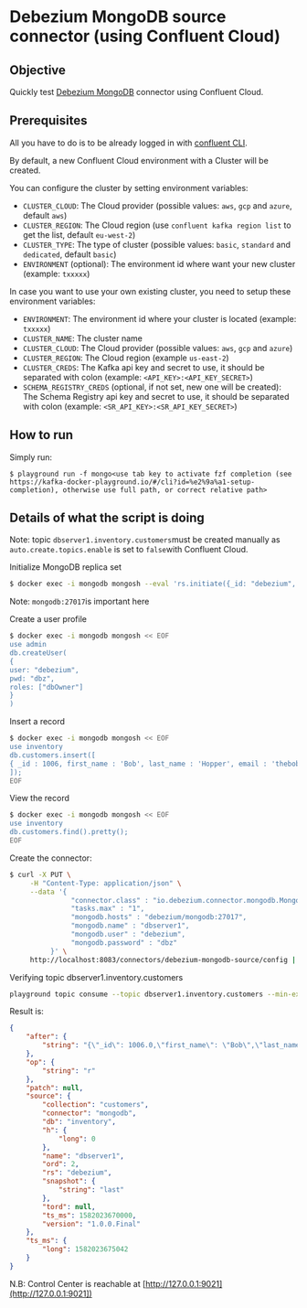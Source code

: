 # Debezium MongoDB source connector (using Confluent Cloud)

## Objective

Quickly test [Debezium MongoDB](https://docs.confluent.io/current/connect/debezium-connect-mongodb/index.html#quick-start) connector using Confluent Cloud.

## Prerequisites

All you have to do is to be already logged in with [confluent CLI](https://docs.confluent.io/confluent-cli/current/overview.html#confluent-cli-overview).

By default, a new Confluent Cloud environment with a Cluster will be created.

You can configure the cluster by setting environment variables:

* `CLUSTER_CLOUD`: The Cloud provider (possible values: `aws`, `gcp` and `azure`, default `aws`)
* `CLUSTER_REGION`: The Cloud region (use `confluent kafka region list` to get the list, default `eu-west-2`)
* `CLUSTER_TYPE`: The type of cluster (possible values: `basic`, `standard` and `dedicated`, default `basic`)
* `ENVIRONMENT` (optional): The environment id where want your new cluster (example: `txxxxx`) 

In case you want to use your own existing cluster, you need to setup these environment variables:

* `ENVIRONMENT`: The environment id where your cluster is located (example: `txxxxx`) 
* `CLUSTER_NAME`: The cluster name
* `CLUSTER_CLOUD`: The Cloud provider (possible values: `aws`, `gcp` and `azure`)
* `CLUSTER_REGION`: The Cloud region (example `us-east-2`)
* `CLUSTER_CREDS`: The Kafka api key and secret to use, it should be separated with colon (example: `<API_KEY>:<API_KEY_SECRET>`)
* `SCHEMA_REGISTRY_CREDS` (optional, if not set, new one will be created): The Schema Registry api key and secret to use, it should be separated with colon (example: `<SR_API_KEY>:<SR_API_KEY_SECRET>`)

## How to run



Simply run:

```
$ playground run -f mongo<use tab key to activate fzf completion (see https://kafka-docker-playground.io/#/cli?id=%e2%9a%a1-setup-completion), otherwise use full path, or correct relative path>
```

## Details of what the script is doing

Note: topic `dbserver1.inventory.customers`must be created manually as `auto.create.topics.enable` is set to `false`with Confluent Cloud.

Initialize MongoDB replica set

```bash
$ docker exec -i mongodb mongosh --eval 'rs.initiate({_id: "debezium", members:[{_id: 0, host: "mongodb:27017"}]})'
```

Note: `mongodb:27017`is important here

Create a user profile

```bash
$ docker exec -i mongodb mongosh << EOF
use admin
db.createUser(
{
user: "debezium",
pwd: "dbz",
roles: ["dbOwner"]
}
)
```

Insert a record

```bash
$ docker exec -i mongodb mongosh << EOF
use inventory
db.customers.insert([
{ _id : 1006, first_name : 'Bob', last_name : 'Hopper', email : 'thebob@example.com' }
]);
EOF
```

View the record

```bash
$ docker exec -i mongodb mongosh << EOF
use inventory
db.customers.find().pretty();
EOF
```

Create the connector:

```bash
$ curl -X PUT \
     -H "Content-Type: application/json" \
     --data '{
               "connector.class" : "io.debezium.connector.mongodb.MongoDbConnector",
               "tasks.max" : "1",
               "mongodb.hosts" : "debezium/mongodb:27017",
               "mongodb.name" : "dbserver1",
               "mongodb.user" : "debezium",
               "mongodb.password" : "dbz"
          }' \
     http://localhost:8083/connectors/debezium-mongodb-source/config | jq .
```

Verifying topic dbserver1.inventory.customers

```bash
playground topic consume --topic dbserver1.inventory.customers --min-expected-messages 1 --timeout 60
```

Result is:

```json
{
    "after": {
        "string": "{\"_id\": 1006.0,\"first_name\": \"Bob\",\"last_name\": \"Hopper\",\"email\": \"thebob@example.com\"}"
    },
    "op": {
        "string": "r"
    },
    "patch": null,
    "source": {
        "collection": "customers",
        "connector": "mongodb",
        "db": "inventory",
        "h": {
            "long": 0
        },
        "name": "dbserver1",
        "ord": 2,
        "rs": "debezium",
        "snapshot": {
            "string": "last"
        },
        "tord": null,
        "ts_ms": 1582023670000,
        "version": "1.0.0.Final"
    },
    "ts_ms": {
        "long": 1582023675042
    }
}
```

N.B: Control Center is reachable at [http://127.0.0.1:9021](http://127.0.0.1:9021])

